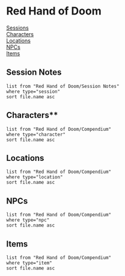 # Red Hand of Doom
<span class="nav">[Sessions](#Sessions)<br/>[Characters](#Characters)<br/>[Locations](#Locations)<br/>[NPCs](#NPCs)<br/>[Items](#Items)</span>


## Session Notes
```dataview
list from "Red Hand of Doom/Session Notes"
where type="session"
sort file.name asc
```

## Characters**
```dataview
list from "Red Hand of Doom/Compendium"
where type="character"
sort file.name asc
```

## Locations
```dataview
list from "Red Hand of Doom/Compendium"
where type="location"
sort file.name asc
```

## NPCs
```dataview
list from "Red Hand of Doom/Compendium"
where type="npc"
sort file.name asc
```

## Items
```dataview
list from "Red Hand of Doom/Compendium"
where type="item"
sort file.name asc
```

